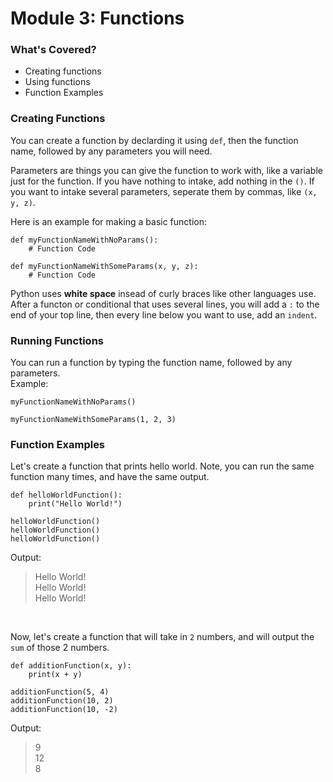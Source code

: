 # Module 3: Functions
### What's Covered?
- Creating functions
- Using functions
- Function Examples

### Creating Functions
You can create a function by declarding it using `def`, then the function name, followed by any parameters you will need.  

Parameters are things you can give the function to work with, like a variable just for the function. If you have nothing to intake, add nothing in the `()`. If you want to intake several parameters, seperate them by commas, like `(x, y, z)`.

Here is an example for making a basic function:
```
def myFunctionNameWithNoParams():
    # Function Code

def myFunctionNameWithSomeParams(x, y, z):
    # Function Code
```

Python uses **white space** insead of curly braces like other languages use. After a functon or conditional that uses several lines, you will add a `:` to the end of your top line, then every line below you want to use, add an `indent`. 


### Running Functions
You can run a function by typing the function name, followed by any parameters.  
Example:
```
myFunctionNameWithNoParams()

myFunctionNameWithSomeParams(1, 2, 3)
```

### Function Examples
Let's create a function that prints hello world. Note, you can run the same function many times, and have the same output.
```
def helloWorldFunction():
    print("Hello World!")

helloWorldFunction()
helloWorldFunction()
helloWorldFunction()
```
Output:  
> Hello World!  
> Hello World!  
> Hello World!  

<br>

Now, let's create a function that will take in `2` numbers, and will output the `sum` of those 2 numbers.
```
def additionFunction(x, y):
    print(x + y)

additionFunction(5, 4)
additionFunction(10, 2)
additionFunction(10, -2)
```
Output:
> 9  
> 12  
> 8  



